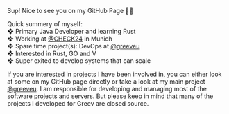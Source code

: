 Sup! Nice to see you on my GitHub Page 🙋‍♂️

Quick summery of myself:  
❖ Primary Java Developer and learning Rust  
❖ Working at [@CHECK24](https://github.com/CHECK24) in Munich  
❖ Spare time project(s): DevOps at [@greeveu](https://github.com/greeveu)  
❖ Interested in Rust, GO and V  
❖ Super exited to develop systems that can scale 
  

If you are interested in projects I have been involved in, you can either look at some on my GitHub page directly or take a look at my main project [@greeveu](https://github.com/greeveu). I am responsible for developing and managing most of the software projects and servers. But please keep in mind that many of the projects I developed for Greev are closed source.
